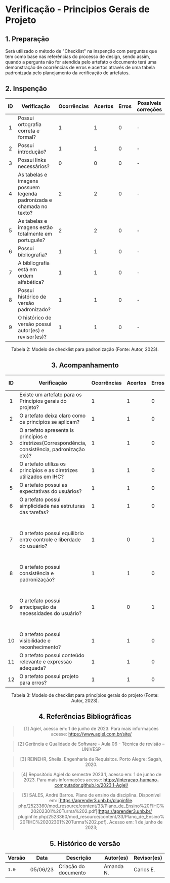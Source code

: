 # Verificação - Principios Gerais de Projeto

## 1. Preparação 
Será utilizado o método de "Checklist" na inspenção com perguntas que tem como base nas referências do processo de design, sendo assim, quando a pergunta não for atendida pelo artefato o documento terá uma demonstração de ocorrências de erros e acertos através de uma tabela padronizada pelo planejamento da verificação de artefatos.

## 2. Inspenção

<center>

| ID | Verificação | Ocorrências | Acertos | Erros | Possíveis correções |
|:-:|--|--|--|--|--|
| 1 | Possui ortografia correta e formal? | 1 | 1 | 0 | - |
| 2 | Possui introdução? | 1 | 1 | 0 | - |
| 3 | Possui links necessários? | 0 | 0 | 0 | - |
| 4 | As tabelas e imagens possuem legenda padronizada e chamada no texto? | 2 | 2 | 0 | - |
| 5 | As tabelas e imagens estão totalmente em português? | 2 | 2 | 0 | - |
| 6 | Possui bibliografia? | 1 | 1 | 0 | - |
| 7 | A bibliografia está em ordem alfabética? | 1 | 1 | 0 | - |
| 8 | Possui histórico de versão padronizado? | 1 | 1 | 0 | - |
| 9 | O histórico de versão possui autor(es) e revisor(es)? | 1 | 1 | 0 | - |

Tabela 2: Modelo de checklist para padronização (Fonte: Autor, 2023).

## 3. Acompanhamento

<center>

| ID | Verificação | Ocorrências | Acertos | Erros | Possíveis correções |
| :-: | ------- | -------- | -------- | ------ | -------- |
| 1 | Existe um artefato para os Princípios gerais do projeto? | 1 | 1 | 0 | - |
| 2 | O artefato deixa claro como os princípios se aplicam? | 1 | 1 | 0 | - |
| 3 | O artefato apresenta is princípios e diretrizes(Correspondência, consistência, padronização etc)? | 1 | 1 | 0 | - |
| 4 | O artefato utiliza os princípios e as diretrizes utilizados em IHC? | 1 | 1 | 0 | - |
| 5 | O artefato possui as expectativas do usuários? | 1 | 1 | 0 | - |
| 6 | O artefato possui simplicidade nas estruturas das tarefas? | 1 | 1 | 0 | - |
| 7 | O artefato possui equilibrio entre controle e liberdade do usuário? | 1 | 0 | 1 | Não possui o equilibrio entre controle e liberdade do usuário através da demonstração |
| 8 | O artefato possui consistência e padronização? | 1 | 1 | 0 | - |
| 9 | O artefato possui antecipação da necessidades do usuário? | 1 | 0 | 1 | Não possui a antecipação das necessidades do usuário através da demonstração |
| 10 | O artefato possui visibilidade e reconhecimento? | 1 | 1 | 0 | - |
| 11 | O artefato possui conteúdo relevante e expressão adequada? | 1 | 1 | 0 | - |
| 12 | O artefato possui projeto para erros? | 1 | 1 | 0 | - | 



Tabela 3: Modelo de checklist para princípios gerais do projeto (Fonte: Autor, 2023).

</center>

## 4. Referências Bibliográficas

> [1] Agiel, acesso em: 1 de junho de 2023. Para mais informações acesse: <https://www.agiel.com.br/site/>

> [2] Gerência e Qualidade de Software - Aula 06 - Técnica de revisão – UNIVESP

> [3] REINEHR, Sheila. Engenharia de Requisitos. Porto Alegre: Sagah, 2020.

> [4] Repositório Agiel do semestre 2023.1, acesso em: 1 de junho de 2023. Para mais informações acesse: 
<https://interacao-humano-computador.github.io/2023.1-Agiel/>

> [5] SALES, André Barros. Plano de ensino da disciplina. Disponível em: [https://aprender3.unb.br/pluginfile.
php/2523360/mod_resource/content/33/Plano_de_Ensino%20FIHC%20202301%20Turma%202.pdf](https://aprender3.unb.br/
pluginfile.php/2523360/mod_resource/content/33/Plano_de_Ensino%20FIHC%20202301%20Turma%202.pdf). Acesso em: 1 
de junho de 2023;

## 5. Histórico de versão

| Versão | Data     | Descrição                                        | Autor(es)   | Revisor(es)   |
| ------ | -------- | ------------------------------------------------ | ----------- | ------------- |
| `1.0`  | 05/06/23 | Criação do documento | Amanda N. | Carlos E. |
